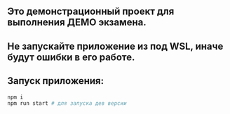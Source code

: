 ## Это демонстрационный проект для выполнения ДЕМО экзамена.

## Не запускайте приложение из под WSL, иначе будут ошибки в его работе.

## Запуск приложения:
```bash
npm i
npm run start # для запуска дев версии
```
